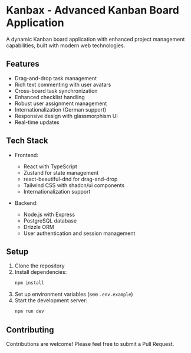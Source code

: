 # Kanbax - Advanced Kanban Board Application

A dynamic Kanban board application with enhanced project management capabilities, built with modern web technologies.

## Features

- Drag-and-drop task management
- Rich text commenting with user avatars
- Cross-board task synchronization
- Enhanced checklist handling
- Robust user assignment management
- Internationalization (German support)
- Responsive design with glassmorphism UI
- Real-time updates

## Tech Stack

- Frontend:
  - React with TypeScript
  - Zustand for state management
  - react-beautiful-dnd for drag-and-drop
  - Tailwind CSS with shadcn/ui components
  - Internationalization support

- Backend:
  - Node.js with Express
  - PostgreSQL database
  - Drizzle ORM
  - User authentication and session management

## Setup

1. Clone the repository
2. Install dependencies:
   ```bash
   npm install
   ```
3. Set up environment variables (see `.env.example`)
4. Start the development server:
   ```bash
   npm run dev
   ```

## Contributing

Contributions are welcome! Please feel free to submit a Pull Request.
